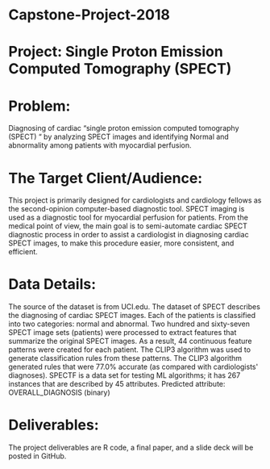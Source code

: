 # Capstone-Project-2018
# Project: Single Proton Emission Computed Tomography (SPECT)

# Problem: 
Diagnosing of cardiac “single proton emission computed tomography (SPECT) “ by analyzing SPECT images and identifying Normal and abnormality among patients with myocardial perfusion.

# The Target Client/Audience: 
This project is primarily designed for cardiologists and cardiology fellows as the second-opinion computer-based diagnostic tool. SPECT imaging is used as a diagnostic tool for myocardial perfusion for patients. From the medical point of view, the main goal is to semi-automate cardiac SPECT diagnostic process in order to assist a cardiologist in diagnosing cardiac SPECT images, to make this procedure easier, more consistent, and efficient.

# Data Details: 
The source of the dataset is from UCI.edu. The dataset of SPECT describes the diagnosing of cardiac SPECT images. Each of the patients is classified into two categories: normal and abnormal. Two hundred and sixty-seven SPECT image sets (patients) were processed to extract features that summarize the original SPECT images. As a result, 44 continuous feature patterns were created for each patient. The CLIP3 algorithm was used to generate classification rules from these patterns. The CLIP3 algorithm generated rules that were 77.0% accurate (as compared with cardiologists' diagnoses). SPECTF is a data set for testing ML algorithms; it has 267 instances that are described by 45 attributes. Predicted attribute: OVERALL_DIAGNOSIS (binary) 

# Deliverables: 
The project deliverables are R code, a final paper, and a slide deck will be posted in GitHub.

